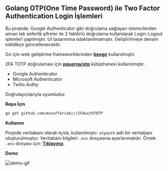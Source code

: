 ## Golang OTP(One Time Password) ile Two Factor Authentication Login İşlemleri

Bu projede; Google Authenticator gibi doğrulama sağlayan istemcilerden alınan tek seferlik şifreler ile 2 faktörlü doğrulama kullanılarak Login-Logout işlemleri yapılmıştır.
UI tasarımına odaklanılmamıştır.
Geliştirilmeye devam edildikçe güncellenecektir.

Go için web geliştirme frameworklerinden [**beego**](https://github.com/beego/beego) kullanılmıştır.

 2FA TOTP doğrulaması için [**pquerna/otp**](https://github.com/pquerna/otp) kütüphanesi kullanılmıştır.

 - Google Authenticator
 - Microsoft Authenticator
 - Twilio Authy

 Doğrulayıcılarıyla uyumludur.

**Repo İçin**

```bash
go get github.com/muzaffercakir/2FAwithTOTP
```
**Kullanım**

Projede veritabanı olarak `MySQL` kullanılmıştır.
`otpauth` adlı bir veritabanı oluşturulmuştur.
Veritabanı bilgileri `.env` dosyasına ayarlanmalıdır.
Örnek `.env` dosyası için: [**Tıklayınız**](/env.sample).

**Demo**

![demo-gif](https://user-images.githubusercontent.com/98349765/186287802-f51490f6-33ea-4614-94b2-97ef0be6763c.gif)
